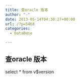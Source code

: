 ```yaml
---
title: 查oracle 版本
author: "-"
date: 2013-05-14T04:30:27+00:00
url: /?p=5468
categories:
  - DataBase

---
```

## 查oracle 版本
select * from v$version